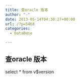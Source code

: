 ```yaml
---
title: 查oracle 版本
author: "-"
date: 2013-05-14T04:30:27+00:00
url: /?p=5468
categories:
  - DataBase

---
```

## 查oracle 版本
select * from v$version